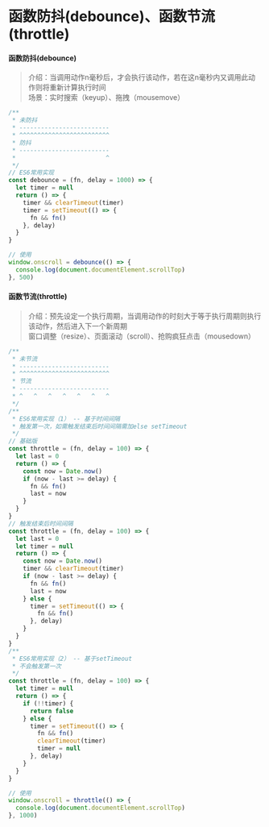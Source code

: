 # 函数防抖(debounce)、函数节流(throttle)

#### 函数防抖(debounce)

> 介绍：当调用动作n毫秒后，才会执行该动作，若在这n毫秒内又调用此动作则将重新计算执行时间  
> 场景：实时搜索（keyup）、拖拽（mousemove）  

```javascript
/**
 * 未防抖
 * -------------------------
 * ^^^^^^^^^^^^^^^^^^^^^^^^^
 * 防抖
 * -------------------------
 *                         ^
 */
// ES6常用实现
const debounce = (fn, delay = 1000) => {
  let timer = null
  return () => {
    timer && clearTimeout(timer)
    timer = setTimeout(() => {
      fn && fn()
    }, delay)
  }
}

// 使用
window.onscroll = debounce(() => {
  console.log(document.documentElement.scrollTop)
}, 500)
```

#### 函数节流(throttle)

> 介绍：预先设定一个执行周期，当调用动作的时刻大于等于执行周期则执行该动作，然后进入下一个新周期  
> 窗口调整（resize）、页面滚动（scroll）、抢购疯狂点击（mousedown）  

```javascript
/**
 * 未节流
 * -------------------------
 * ^^^^^^^^^^^^^^^^^^^^^^^^^
 * 节流
 * -------------------------
 * ^   ^   ^   ^   ^   ^   ^
 */
/**
 * ES6常用实现（1） -- 基于时间间隔
 * 触发第一次，如需触发结束后时间间隔需加else setTimeout
 */
// 基础版
const throttle = (fn, delay = 100) => {
  let last = 0
  return () => {
    const now = Date.now()
    if (now - last >= delay) {
      fn && fn()
      last = now
    }
  }
}
// 触发结束后时间间隔
const throttle = (fn, delay = 100) => {
  let last = 0
  let timer = null
  return () => {
    const now = Date.now()
    timer && clearTimeout(timer)
    if (now - last >= delay) {
      fn && fn()
      last = now
    } else {
      timer = setTimeout(() => {
        fn && fn()
      }, delay)
    }
  }
}
/**
 * ES6常用实现（2） -- 基于setTimeout
 * 不会触发第一次
 */
const throttle = (fn, delay = 100) => {
  let timer = null
  return () => {
    if (!!timer) {
      return false
    } else {
      timer = setTimeout(() => {
        fn && fn()
        clearTimeout(timer)
        timer = null
      }, delay)
    }
  }
}

// 使用
window.onscroll = throttle(() => {
  console.log(document.documentElement.scrollTop)
}, 1000)
```